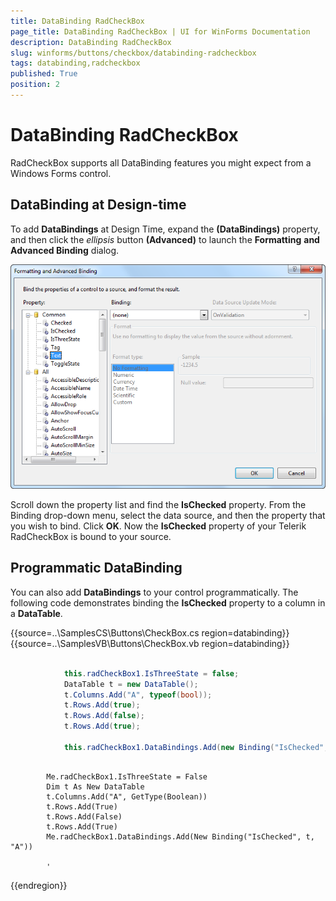 ```yaml
---
title: DataBinding RadCheckBox
page_title: DataBinding RadCheckBox | UI for WinForms Documentation
description: DataBinding RadCheckBox
slug: winforms/buttons/checkbox/databinding-radcheckbox
tags: databinding,radcheckbox
published: True
position: 2
---
```


# DataBinding RadCheckBox



RadCheckBox supports all DataBinding features you might expect from a Windows Forms control.

## DataBinding at Design-time

To add __DataBindings__ at Design Time, expand the __(DataBindings)__ property, and then click the *ellipsis* button __(Advanced)__ to launch the __Formatting__ __and__ __Advanced Binding__ dialog.

![buttons-checkbox-radcheckbox-databinding 001](images/buttons-checkbox-radcheckbox-databinding001.png)

Scroll down the property list and find the __IsChecked__ property. From the Binding drop-down menu, select the data source, and then the property that you wish to bind. Click __OK__. Now the __IsChecked__ property of your Telerik RadCheckBox is bound to your source.

## Programmatic DataBinding 

You can also add __DataBindings__ to your control programmatically. The following code demonstrates binding the __IsChecked__ property to a column in a __DataTable__. 
 

{{source=..\SamplesCS\Buttons\CheckBox.cs region=databinding}} 
{{source=..\SamplesVB\Buttons\CheckBox.vb region=databinding}} 

````C#

            this.radCheckBox1.IsThreeState = false;
            DataTable t = new DataTable();
            t.Columns.Add("A", typeof(bool));
            t.Rows.Add(true);
            t.Rows.Add(false);
            t.Rows.Add(true);

            this.radCheckBox1.DataBindings.Add(new Binding("IsChecked", t, "A"));
````
````VB.NET

        Me.radCheckBox1.IsThreeState = False
        Dim t As New DataTable
        t.Columns.Add("A", GetType(Boolean))
        t.Rows.Add(True)
        t.Rows.Add(False)
        t.Rows.Add(True)
        Me.radCheckBox1.DataBindings.Add(New Binding("IsChecked", t, "A"))

        '
````

{{endregion}} 




